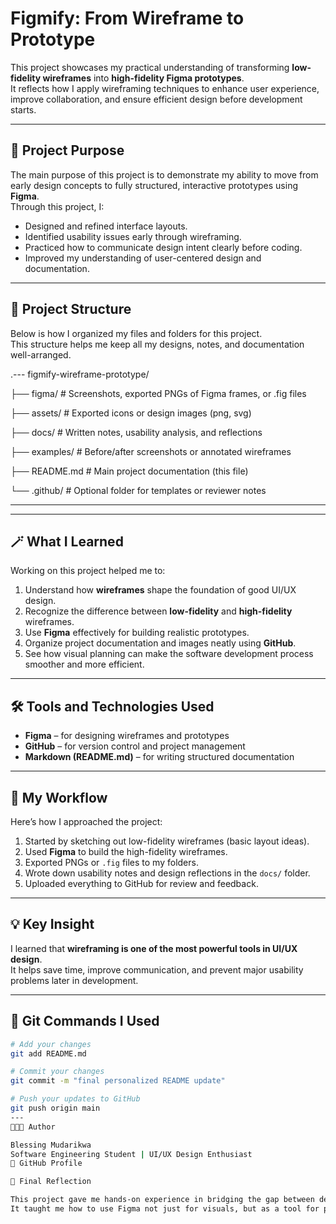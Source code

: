 # Figmify: From Wireframe to Prototype

This project showcases my practical understanding of transforming **low-fidelity wireframes** into **high-fidelity Figma prototypes**.  
It reflects how I apply wireframing techniques to enhance user experience, improve collaboration, and ensure efficient design before development starts.

---

## 🎯 Project Purpose

The main purpose of this project is to demonstrate my ability to move from early design concepts to fully structured, interactive prototypes using **Figma**.  
Through this project, I:

- Designed and refined interface layouts.
- Identified usability issues early through wireframing.
- Practiced how to communicate design intent clearly before coding.
- Improved my understanding of user-centered design and documentation.

---

## 🧩 Project Structure

Below is how I organized my files and folders for this project.  
This structure helps me keep all my designs, notes, and documentation well-arranged.

.---
figmify-wireframe-prototype/

├── figma/ # Screenshots, exported PNGs of Figma frames, or .fig files

├── assets/ # Exported icons or design images (png, svg)

├── docs/ # Written notes, usability analysis, and reflections

├── examples/ # Before/after screenshots or annotated wireframes

├── README.md # Main project documentation (this file)

└── .github/ # Optional folder for templates or reviewer notes

---

---

## 🪄 What I Learned

Working on this project helped me to:
1. Understand how **wireframes** shape the foundation of good UI/UX design.  
2. Recognize the difference between **low-fidelity** and **high-fidelity** wireframes.  
3. Use **Figma** effectively for building realistic prototypes.  
4. Organize project documentation and images neatly using **GitHub**.  
5. See how visual planning can make the software development process smoother and more efficient.

---

## 🛠 Tools and Technologies Used
- **Figma** – for designing wireframes and prototypes  
- **GitHub** – for version control and project management  
- **Markdown (README.md)** – for writing structured documentation  

---

## 📸 My Workflow

Here’s how I approached the project:
1. Started by sketching out low-fidelity wireframes (basic layout ideas).  
2. Used **Figma** to build the high-fidelity wireframes.  
3. Exported PNGs or `.fig` files to my folders.  
4. Wrote down usability notes and design reflections in the `docs/` folder.  
5. Uploaded everything to GitHub for review and feedback.

---

## 💡 Key Insight

I learned that **wireframing is one of the most powerful tools in UI/UX design**.  
It helps save time, improve communication, and prevent major usability problems later in development.

---

## 🧾 Git Commands I Used

```bash
# Add your changes
git add README.md

# Commit your changes
git commit -m "final personalized README update"

# Push your updates to GitHub
git push origin main
---
👩🏽‍💻 Author

Blessing Mudarikwa
Software Engineering Student | UI/UX Design Enthusiast
🔗 GitHub Profile

🧠 Final Reflection

This project gave me hands-on experience in bridging the gap between design and development.
It taught me how to use Figma not just for visuals, but as a tool for problem-solving and communication in real software projects.





